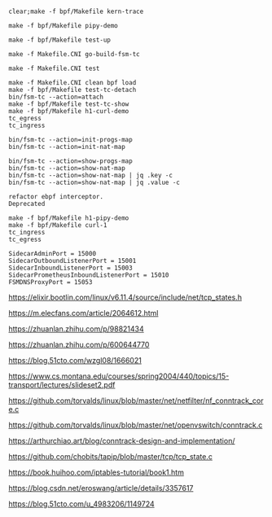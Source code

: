 ```

clear;make -f bpf/Makefile kern-trace

make -f bpf/Makefile pipy-demo

make -f bpf/Makefile test-up

make -f Makefile.CNI go-build-fsm-tc

make -f Makefile.CNI test

make -f Makefile.CNI clean bpf load
make -f bpf/Makefile test-tc-detach
bin/fsm-tc --action=attach
make -f bpf/Makefile test-tc-show
make -f bpf/Makefile h1-curl-demo
tc_egress 
tc_ingress

bin/fsm-tc --action=init-progs-map
bin/fsm-tc --action=init-nat-map

bin/fsm-tc --action=show-progs-map
bin/fsm-tc --action=show-nat-map
bin/fsm-tc --action=show-nat-map | jq .key -c
bin/fsm-tc --action=show-nat-map | jq .value -c

refactor ebpf interceptor.
Deprecated

make -f bpf/Makefile h1-pipy-demo
make -f bpf/Makefile curl-1
tc_ingress
tc_egress

SidecarAdminPort = 15000
SidecarOutboundListenerPort = 15001
SidecarInboundListenerPort = 15003
SidecarPrometheusInboundListenerPort = 15010
FSMDNSProxyPort = 15053
```



https://elixir.bootlin.com/linux/v6.11.4/source/include/net/tcp_states.h

https://m.elecfans.com/article/2064612.html

https://zhuanlan.zhihu.com/p/98821434

https://zhuanlan.zhihu.com/p/600644770

https://blog.51cto.com/wzgl08/1666021

https://www.cs.montana.edu/courses/spring2004/440/topics/15-transport/lectures/slideset2.pdf





https://github.com/torvalds/linux/blob/master/net/netfilter/nf_conntrack_core.c

https://github.com/torvalds/linux/blob/master/net/openvswitch/conntrack.c

https://arthurchiao.art/blog/conntrack-design-and-implementation/



https://github.com/chobits/tapip/blob/master/tcp/tcp_state.c



https://book.huihoo.com/iptables-tutorial/book1.htm



https://blog.csdn.net/eroswang/article/details/3357617

https://blog.51cto.com/u_4983206/1149724
